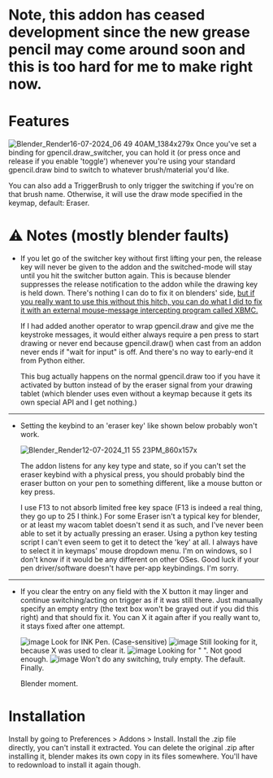# Note, this addon has ceased development since the new grease pencil may come around soon and this is too hard for me to make right now.

# Features
![Blender_Render16-07-2024_06 49 40AM_1384x279x](https://github.com/user-attachments/assets/71c71687-2ea3-4c54-8df1-9b26de5f9d9a)
Once you've set a binding for gpencil.draw_switcher, you can hold it (or press once and release if you enable 'toggle') whenever you're using your standard gpencil.draw bind to switch to whatever brush/material you'd like.

You can also add a TriggerBrush to only trigger the switching if you're on that brush name. Otherwise, it will use the draw mode specified in the keymap, default: Eraser.
# ⚠ Notes (mostly blender faults)
- If you let go of the switcher key without first lifting your pen, the release key will never be given to the addon and the switched-mode will stay until you hit the switcher button again.
  This is because blender suppresses the release notification to the addon while the drawing key is held down. There's nothing I can do to fix it on blenders' side, [but if you really want to use this without this hitch, you can do what I did to fix it with an external mouse-message intercepting program called XBMC.](https://github.com/Splits285/Gpencil_draw_switcher/wiki/A-trick-to-avoid-your-eraser-button-lifting-before-your-pen-(requires-an-external-app))

  If I had added another operator to wrap gpencil.draw and give me the keystroke messages, it would either always require a pen press to start drawing or never end because gpencil.draw() when cast from an addon never ends if "wait for input" is off. And there's no way to early-end it from Python either.
  
  This bug actually happens on the normal gpencil.draw too if you have it activated by button instead of by the eraser signal from your drawing tablet (which blender uses even without a keymap because it gets its own special API and I get nothing.)
****
- Setting the keybind to an 'eraser key' like shown below probably won't work.

  ![Blender_Render12-07-2024_11 55 23PM_860x157x](https://github.com/user-attachments/assets/7899484e-99e9-4b84-baab-63e04552bb1b)

  The addon listens for any key type and state, so if you can't set the eraser keybind with a physical press, you should probably bind the eraser button on your pen to something different, like a mouse button or key press.

  I use F13 to not absorb limited free key space (F13 is indeed a real thing, they go up to 25 I think.)
  For some Eraser isn't a typical key for blender, or at least my wacom tablet doesn't send it as such, and I've never been able to set it by actually pressing an eraser. Using a python key testing script I can't even seem to get it to detect the 'key' at all. I always have to select it in keymaps' mouse dropdown menu. I'm on windows, so I don't know if it would be any different on other OSes.
  Good luck if your pen driver/software doesn't have per-app keybindings. I'm sorry.
  
****
- If you clear the entry on any field with the X button it may linger and continue switching/acting on trigger as if it was still there. Just manually specify an empty entry (the text box won't be grayed out if you did this right) and that should fix it. You can X it again after if you really want to, it stays fixed after one attempt.

   ![image](https://github.com/user-attachments/assets/b340d50a-f74a-4ffb-9b0d-50e193c1e665) Look for INK Pen. (Case-sensitive)
   ![image](https://github.com/user-attachments/assets/b1c583a3-699d-40f8-9d2e-81e268ac3b7e) Still looking for it, because X was used to clear it.
   ![image](https://github.com/user-attachments/assets/aeb1d16d-0d87-42b2-836e-c78e545d7971) Looking for " ". Not good enough.
   ![image](https://github.com/user-attachments/assets/8be09ee7-c562-485d-80d4-b4f42330f3b9) Won't do any switching, truly empty. The default. Finally.

   Blender moment.

# Installation
Install by going to Preferences > Addons > Install. Install the .zip file directly, you can't install it extracted.
You can delete the original .zip after installing it, blender makes its own copy in its files somewhere. You'll have to redownload to install it again though.
